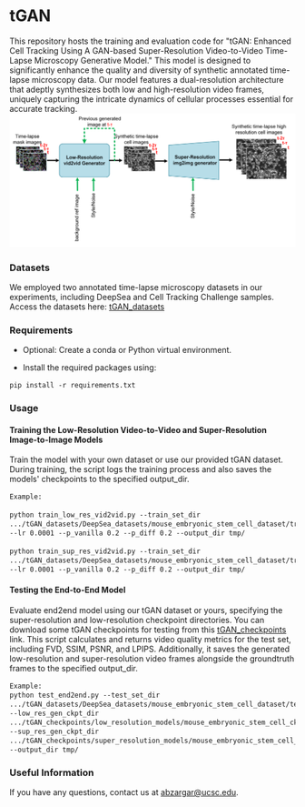 # tGAN

This repository hosts the training and evaluation code for "tGAN: Enhanced Cell Tracking Using A GAN-based Super-Resolution Video-to-Video Time-Lapse Microscopy Generative Model." This model is designed to significantly enhance the quality and diversity of synthetic annotated time-lapse microscopy data. Our model features a dual-resolution architecture that adeptly synthesizes both low and high-resolution video frames, uniquely capturing the intricate dynamics of cellular processes essential for accurate tracking. ![Screenshot](Figure1.png)

### Datasets
We employed two annotated time-lapse microscopy datasets in our experiments, including DeepSea and Cell Tracking Challenge samples. Access the datasets here: [tGAN_datasets](https://drive.google.com/drive/folders/1t-5bP0dudbwrtWCj1Pe4UCLxFgovFdOJ?usp=sharing)

### Requirements

* Optional: Create a conda or Python virtual environment.

* Install the required packages using:
```
pip install -r requirements.txt
```

### Usage
#### Training the Low-Resolution Video-to-Video and Super-Resolution Image-to-Image Models
Train the model with your own dataset or use our provided tGAN dataset. During training, the script logs the training process and also saves the models' checkpoints to the specified output_dir. 
```
Example:

python train_low_res_vid2vid.py --train_set_dir  .../tGAN_datasets/DeepSea_datasets/mouse_embryonic_stem_cell_dataset/train/  --lr 0.0001 --p_vanilla 0.2 --p_diff 0.2 --output_dir tmp/

python train_sup_res_vid2vid.py --train_set_dir  .../tGAN_datasets/DeepSea_datasets/mouse_embryonic_stem_cell_dataset/train/  --lr 0.0001 --p_vanilla 0.2 --p_diff 0.2 --output_dir tmp/
```

#### Testing the End-to-End Model
Evaluate end2end model using our tGAN dataset or yours, specifying the super-resolution and low-resolution checkpoint directories. You can download some tGAN checkpoints for testing from this [tGAN_checkpoints](https://drive.google.com/drive/folders/1vnsV2EJPeq2b-PjLDaGFr7TQQywOwdXG?usp=sharing) link. This script calculates and returns video quality metrics for the test set, including FVD, SSIM, PSNR, and LPIPS. Additionally, it saves the generated low-resolution and super-resolution video frames alongside the groundtruth frames to the specified output_dir.
```
Example:
python test_end2end.py --test_set_dir .../tGAN_datasets/DeepSea_datasets/mouse_embryonic_stem_cell_dataset/test/ --low_res_gen_ckpt_dir .../tGAN_checkpoints/low_resolution_models/mouse_embryonic_stem_cell_ckpt/ --sup_res_gen_ckpt_dir .../tGAN_checkpoints/super_resolution_models/mouse_embryonic_stem_cell_ckpt/ --output_dir tmp/
```

### Useful Information
If you have any questions, contact us at abzargar@ucsc.edu.



